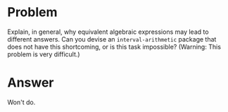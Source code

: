 # Problem

Explain, in general, why equivalent algebraic expressions may lead to different answers. Can you devise an `interval-arithmetic` package that does not have this shortcoming, or is this task impossible? (Warning: This problem is very difficult.)

# Answer

Won't do.
